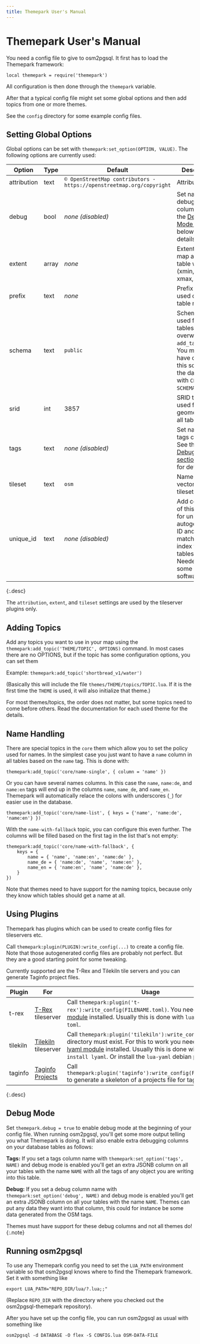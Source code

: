 ```yaml
---
title: Themepark User's Manual
---
```


# Themepark User's Manual

You need a config file to give to osm2pgsql. It first has to load the Themepark
framework:

```{lua}
local themepark = require('themepark')
```

All configuration is then done through the `themepark` variable.

After that a typical config file might set some global options and then
add topics from one or more themes.

See the `config` directory for some example config files.

## Setting Global Options

Global options can be set with `themepark:set_option(OPTION, VALUE)`. The
following options are currently used:

| Option      | Type  | Default           | Desciption |
| ----------- | ----- | ----------------- | ---------- |
| attribution | text  | `© OpenStreetMap contributors - https://openstreetmap.org/copyright` | Attribution. |
| debug       | bool  | *none (disabled)* | Set name of debug column. See the [Debug Mode section](#debug-mode) below for details. |
| extent      | array | *none*            | Extent of your map as array table with (xmin, ymin, xmax, ymax). |
| prefix      | text  | *none*            | Prefix to be used on all table names. |
| schema      | text  | `public`          | Schema to be used for all tables unless overwritten in `add_table()`. You must have created this schema in the database with `CREATE SCHEMA`. |
| srid        | int   | 3857              | SRID to be used for all geometries in all tables. |
| tags        | text  | *none (disabled)* | Set name of tags column. See the [Debug Mode section](#debug-mode) below for details. |
| tileset     | text  | `osm`             | Name of vector tiles tileset. |
| unique_id   | text  | *none (disabled)* | Add column of this name for unique autogenerated ID and matching index to all tables. Needed for some software. |
{:.desc}

The `attribution`, `extent`, and `tileset` settings are used by the tileserver
plugins only.

## Adding Topics

Add any topics you want to use in your map using the
`themepark:add_topic('THEME/TOPIC', OPTIONS)` command. In most cases there
are no OPTIONS, but if the topic has some configuration options, you can set
them

Example: `themepark:add_topic('shortbread_v1/water')`

(Basically this will include the file `themes/THEME/topics/TOPIC.lua`. If it
is the first time the `THEME` is used, it will also initialize that theme.)

For most themes/topics, the order does not matter, but some topics need to come
before others. Read the documentation for each used theme for the details.

## Name Handling

There are special topics in the `core` them which allow you to set the policy
used for names. In the simplest case you just want to have a `name` column
in all tables based on the `name` tag. This is done with:

```{lua}
themepark:add_topic('core/name-single', { column = 'name' })
```

Or you can have several names columns. In this case the `name`, `name:de`, and
`name:en` tags will end up in the columns `name`, `name_de`, and `name_en`.
Themepark will automatically relace the colons with underscores (`_`) for
easier use in the database.

```{lua}
themepark:add_topic('core/name-list', { keys = {'name', 'name:de', 'name:en'} })
```

With the `name-with-fallback` topic, you can configure this even further.
The columns will be filled based on the first tag in the list that's not empty:

```{lua}
themepark:add_topic('core/name-with-fallback', {
    keys = {
        name = { 'name', 'name:en', 'name:de' },
        name_de = { 'name:de', 'name', 'name:en' },
        name_en = { 'name:en', 'name', 'name:de' },
    }
})
```

Note that themes need to have support for the naming topics, because only they
know which tables should get a name at all.

## Using Plugins

Themepark has plugins which can be used to create config files for tileservers
etc.

Call `themepark:plugin(PLUGIN):write_config(...)` to create a config file. Note
that those autogenerated config files are probably not perfect. But they are a
good starting point for some tweaking.

Currently supported are the T-Rex and Tilekiln tile servers and you can
generate Taginfo project files.

| Plugin | For | Usage |
| ------ | --- | ----- |
| t-rex  | [T-Rex](https://t-rex.tileserver.ch/) tileserver | Call `themepark:plugin('t-rex'):write_config(FILENAME.toml)`. You need the [Lua toml module](https://luarocks.org/modules/LebJe/toml) installed. Usually this is done with `luarocks install toml`. |
| tilekiln | [Tilekiln](https://github.com/pnorman/tilekiln) tileserver | Call `themepark:plugin('tilekiln'):write_config(DIR)`. The directory must exist. For this to work you need the [Lua lyaml module](https://luarocks.org/modules/gvvaughan/lyaml) installed. Usually this is done with `luarocks install lyaml`. Or install the `lua-yaml` debian package. |
| taginfo | [Taginfo Projects](https://wiki.openstreetmap.org/wiki/Taginfo/Projects) | Call `themepark:plugin('taginfo'):write_config(FILENAME.json)` to generate a skeleton of a projects file for taginfo. |
{:.desc}

## Debug Mode

Set `themepark.debug = true` to enable debug mode at the beginning of your
config file. When running osm2pgsql, you'll get some more output telling you
what Themepark is doing. It will also enable extra debugging columns on your
database tables as follows:

**Tags:** If you set a tags column name with `themepark:set_option('tags',
NAME)` and debug mode is enabled you'll get an extra JSONB column on all your
tables with the name `NAME` with all the tags of any object you are writing
into this table.

**Debug:** If you set a debug column name with `themepark:set_option('debug',
NAME)` and debug mode is enabled you'll get an extra JSONB column on all your
tables with the name `NAME`. Themes can put any data they want into that
column, this could for instance be some data generated from the OSM tags.

Themes must have support for these debug columns and not all themes do!
{:.note}

## Running osm2pgsql

To use any Themepark config you need to set the `LUA_PATH` environment variable
so that osm2pgsql knows where to find the Themepark framework. Set it with
something like

```{sh}
export LUA_PATH="REPO_DIR/lua/?.lua;;"
```

(Replace `REPO_DIR` with the directory where you checked out the
osm2pgsql-themepark repository).

After you have set up the config file, you can run osm2pgsql as usual with
something like

```{sh}
osm2pgsql -d DATABASE -O flex -S CONFIG.lua OSM-DATA-FILE
```

